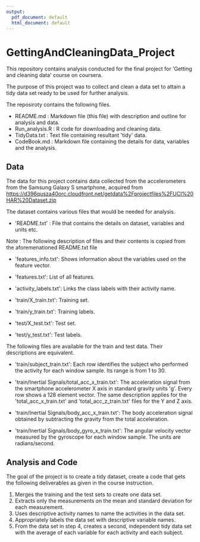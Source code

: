 ```yaml
---
output:
  pdf_document: default
  html_document: default
---
```

# GettingAndCleaningData_Project
This repository contains analysis conducted for the final project for 'Getting and cleaning data' course on coursera.

The purpose of this project was to collect and clean a data set to attain a tidy data set ready to be used for further analysis. 

The reposiroty contains the following files.
 * README.md      : Markdown file (this file) with description and                          outline for analysis and data.
 * Run_analysis.R : R code for downloading and cleaning data.
 * TidyData.txt   : Text file containing resultant 'tidy' data.
 * CodeBook.md    : Markdown file containing the details for data, variables and the analysis.

## Data
The data for this project contains data collected from the accelerometers from the Samsung Galaxy S smartphone, acquired from
https://d396qusza40orc.cloudfront.net/getdata%2Fprojectfiles%2FUCI%20HAR%20Dataset.zip

The dataset contains various files that would be needed for analysis.
 * 'README.txt' : File that contains the details on dataset, variables and units etc.
 
Note : The following description of files and their contents is copied from the aforemenationed README.txt file
 
* 'features_info.txt': Shows information about the variables used on the feature vector.

* 'features.txt': List of all features.

- 'activity_labels.txt': Links the class labels with their activity name.

- 'train/X_train.txt': Training set.

- 'train/y_train.txt': Training labels.

- 'test/X_test.txt': Test set.

- 'test/y_test.txt': Test labels.

The following files are available for the train and test data. Their descriptions are equivalent. 

- 'train/subject_train.txt': Each row identifies the subject who performed the activity for each window sample. Its range is from 1 to 30. 

- 'train/Inertial Signals/total_acc_x_train.txt': The acceleration signal from the smartphone accelerometer X axis in standard gravity units 'g'. Every row shows a 128 element vector. The same description applies for the 'total_acc_x_train.txt' and 'total_acc_z_train.txt' files for the Y and Z axis. 

- 'train/Inertial Signals/body_acc_x_train.txt': The body acceleration signal obtained by subtracting the gravity from the total acceleration. 

- 'train/Inertial Signals/body_gyro_x_train.txt': The angular velocity vector measured by the gyroscope for each window sample. The units are radians/second. 


## Analysis and Code
The goal of the project is to create a tidy dataset, create a code that gets the following deliverables as given in the course instruction. 

1) Merges the training and the test sets to create one data set.
2) Extracts only the measurements on the mean and standard deviation for each measurement.
3) Uses descriptive activity names to name the activities in the data set.
4) Appropriately labels the data set with descriptive variable names.
5) From the data set in step 4, creates a second, independent tidy data set with the average of each variable for each activity and each subject.

